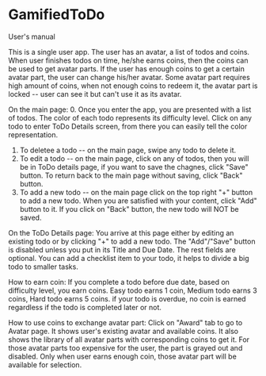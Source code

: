 # GamifiedToDo

User's manual

This is a single user app.  The user has an avatar, a list of todos and coins.   When user finishes todos on time, he/she earns coins, then the coins can be used to get avatar parts.  If the user has enough coins to get a certain avatar part, the user can change his/her avatar.  Some avatar part requires high amount of coins, when not enough coins to redeem it, the avatar part is locked -- user can see it but can't use it as its avatar.

On the main page:
0. Once you enter the app, you are presented with a list of todos.  The color of each todo represents its difficulty level. Click on any todo to enter ToDo Details screen,  from there you can easily tell the color representation. 
1. To deletee a todo -- on the main page, swipe any todo to delete it.
2. To edit a todo -- on the main page, click on any of todos, then you will be in ToDo details page,  if you want to save the chagnes, click "Save" button.  To return back to the main page without saving, click "Back" button. 
3. To add a new todo -- on the main page click on the top right "+" button to add a new todo.  When you are satisfied with your content, click "Add" button to it.  If you click on "Back" button, the new todo will NOT be saved.

On the ToDo Details page:
You arrive at this page either by editing an existing todo or by clicking "+" to add a new todo.   The "Add"/"Save" button is disabled unless you put in its Title and Due Date.  The rest fields are optional.  You can add a checklist item to your todo, it helps to divide a big todo to smaller tasks.

How to earn coin:
If you complete a todo before due date, based on difficulty level, you earn coins.  Easy todo earns 1 coin, Medium todo earns 3 coins, Hard todo earns 5 coins.
if your todo is overdue, no coin is earned regardless if the todo is completed later or not. 

How to use coins to exchange avatar part:
Click on "Award" tab to go to Avatar page.  It shows user's existing avatar and available coins.  It also shows the library of all avatar parts with corresponding coins to get it.  For those avatar parts too expensive for the user, the part is grayed out and disabled.  Only when user earns enough coin, those avatar part will be available for selection. 


